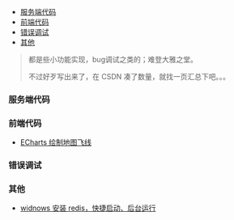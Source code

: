 <div class="catalog">

- [服务端代码](#t0)
- [前端代码](#t1)
- [错误调试](#t2)
- [其他](#t2)

</div>

> 都是些小功能实现，bug调试之类的；难登大雅之堂。
>
> 不过好歹写出来了，在 CSDN 凑了数量，就找一页汇总下吧。。。

### <span id="t0">服务端代码</span>



### <span id="t1">前端代码</span>

- <a href="https://blog.csdn.net/m0_46144826/article/details/107435819" target="_blank">ECharts 绘制地图飞线</a>


### <span id="t2">错误调试</span>


### <span id="t3">其他</span>

- <a href="https://blog.csdn.net/m0_46144826/article/details/106825426" target="_blank">widnows 安装 redis，快捷启动、后台运行</a>
